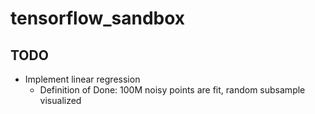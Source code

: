 # tensorflow_sandbox
## TODO
* Implement linear regression
	* Definition of Done: 100M noisy points are fit, random subsample visualized
